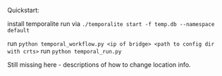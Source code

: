 Quickstart:

install temporalite
run via `./temporalite start -f temp.db --namespace default`

run `python temporal_workflow.py <ip of bridge> <path to config dir with crts>`
run `python temporal_run.py`

Still missing here - descriptions of how to change location info.